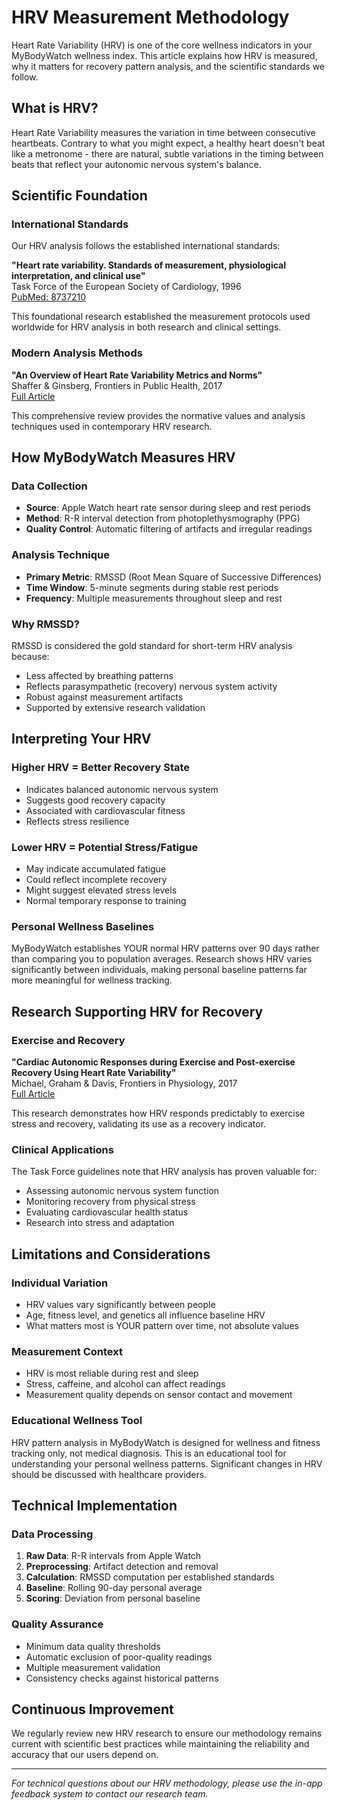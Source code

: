 # HRV Measurement Methodology

Heart Rate Variability (HRV) is one of the core wellness indicators in your MyBodyWatch wellness index. This article explains how HRV is measured, why it matters for recovery pattern analysis, and the scientific standards we follow.

## What is HRV?

Heart Rate Variability measures the variation in time between consecutive heartbeats. Contrary to what you might expect, a healthy heart doesn't beat like a metronome - there are natural, subtle variations in the timing between beats that reflect your autonomic nervous system's balance.

## Scientific Foundation

### International Standards

Our HRV analysis follows the established international standards:

**"Heart rate variability. Standards of measurement, physiological interpretation, and clinical use"**  
Task Force of the European Society of Cardiology, 1996  
[PubMed: 8737210](https://pubmed.ncbi.nlm.nih.gov/8737210/)

This foundational research established the measurement protocols used worldwide for HRV analysis in both research and clinical settings.

### Modern Analysis Methods

**"An Overview of Heart Rate Variability Metrics and Norms"**  
Shaffer & Ginsberg, Frontiers in Public Health, 2017  
[Full Article](https://www.frontiersin.org/articles/10.3389/fpubh.2017.00258/full)

This comprehensive review provides the normative values and analysis techniques used in contemporary HRV research.

## How MyBodyWatch Measures HRV

### Data Collection
- **Source**: Apple Watch heart rate sensor during sleep and rest periods
- **Method**: R-R interval detection from photoplethysmography (PPG)
- **Quality Control**: Automatic filtering of artifacts and irregular readings

### Analysis Technique
- **Primary Metric**: RMSSD (Root Mean Square of Successive Differences)
- **Time Window**: 5-minute segments during stable rest periods
- **Frequency**: Multiple measurements throughout sleep and rest

### Why RMSSD?
RMSSD is considered the gold standard for short-term HRV analysis because:
- Less affected by breathing patterns
- Reflects parasympathetic (recovery) nervous system activity
- Robust against measurement artifacts
- Supported by extensive research validation

## Interpreting Your HRV

### Higher HRV = Better Recovery State
- Indicates balanced autonomic nervous system
- Suggests good recovery capacity
- Associated with cardiovascular fitness
- Reflects stress resilience

### Lower HRV = Potential Stress/Fatigue
- May indicate accumulated fatigue
- Could reflect incomplete recovery
- Might suggest elevated stress levels
- Normal temporary response to training

### Personal Wellness Baselines
MyBodyWatch establishes YOUR normal HRV patterns over 90 days rather than comparing you to population averages. Research shows HRV varies significantly between individuals, making personal baseline patterns far more meaningful for wellness tracking.

## Research Supporting HRV for Recovery

### Exercise and Recovery
**"Cardiac Autonomic Responses during Exercise and Post-exercise Recovery Using Heart Rate Variability"**  
Michael, Graham & Davis, Frontiers in Physiology, 2017  
[Full Article](https://www.frontiersin.org/articles/10.3389/fphys.2017.00301/full)

This research demonstrates how HRV responds predictably to exercise stress and recovery, validating its use as a recovery indicator.

### Clinical Applications
The Task Force guidelines note that HRV analysis has proven valuable for:
- Assessing autonomic nervous system function
- Monitoring recovery from physical stress
- Evaluating cardiovascular health status
- Research into stress and adaptation

## Limitations and Considerations

### Individual Variation
- HRV values vary significantly between people
- Age, fitness level, and genetics all influence baseline HRV
- What matters most is YOUR pattern over time, not absolute values

### Measurement Context
- HRV is most reliable during rest and sleep
- Stress, caffeine, and alcohol can affect readings
- Measurement quality depends on sensor contact and movement

### Educational Wellness Tool
HRV pattern analysis in MyBodyWatch is designed for wellness and fitness tracking only, not medical diagnosis. This is an educational tool for understanding your personal wellness patterns. Significant changes in HRV should be discussed with healthcare providers.

## Technical Implementation

### Data Processing
1. **Raw Data**: R-R intervals from Apple Watch
2. **Preprocessing**: Artifact detection and removal
3. **Calculation**: RMSSD computation per established standards
4. **Baseline**: Rolling 90-day personal average
5. **Scoring**: Deviation from personal baseline

### Quality Assurance
- Minimum data quality thresholds
- Automatic exclusion of poor-quality readings
- Multiple measurement validation
- Consistency checks against historical patterns

## Continuous Improvement

We regularly review new HRV research to ensure our methodology remains current with scientific best practices while maintaining the reliability and accuracy that our users depend on.

---

*For technical questions about our HRV methodology, please use the in-app feedback system to contact our research team.*